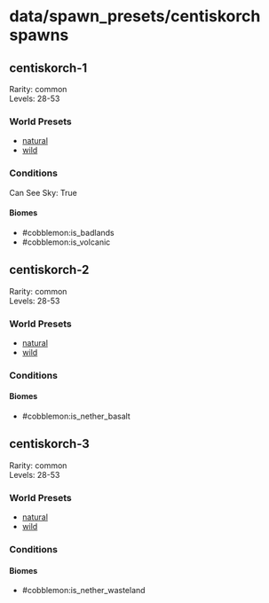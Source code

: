 # data/spawn_presets/centiskorch spawns  
  
## centiskorch-1  
Rarity: common  
Levels: 28-53  
  
### World Presets  
* [natural](/data/world_presets/natural.md)  
* [wild](/data/world_presets/wild.md)  
  
### Conditions  
Can See Sky: True  
  
#### Biomes  
  * #cobblemon:is_badlands
  * #cobblemon:is_volcanic
  
  
## centiskorch-2  
Rarity: common  
Levels: 28-53  
  
### World Presets  
* [natural](/data/world_presets/natural.md)  
* [wild](/data/world_presets/wild.md)  
  
### Conditions  
  
#### Biomes  
  * #cobblemon:is_nether_basalt
  
  
## centiskorch-3  
Rarity: common  
Levels: 28-53  
  
### World Presets  
* [natural](/data/world_presets/natural.md)  
* [wild](/data/world_presets/wild.md)  
  
### Conditions  
  
#### Biomes  
  * #cobblemon:is_nether_wasteland
  
